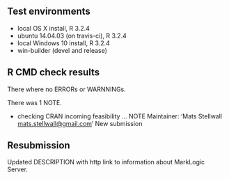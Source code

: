 ## Test environments
* local OS X install, R 3.2.4
* ubuntu 14.04.03 (on travis-ci), R 3.2.4
* local Windows 10 install, R 3.2.4
* win-builder (devel and release)

## R CMD check results
There where no ERRORs or WARNNINGs. 

There was 1 NOTE.

* checking CRAN incoming feasibility ... NOTE
Maintainer: ‘Mats Stellwall <mats.stellwall@gmail.com>’
New submission

## Resubmission
Updated DESCRIPTION with http link to information about MarkLogic Server.
